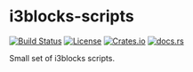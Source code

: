 # i3blocks-scripts

[![Build Status](https://secure.travis-ci.org/onur/i3blocks-scripts.svg?branch=master)](https://travis-ci.org/onur/i3blocks-scripts)
[![License](https://img.shields.io/badge/license-MIT-blue.svg)](https://raw.githubusercontent.com/onur/i3blocks-scripts/master/LICENSE)
[![Crates.io](https://img.shields.io/crates/v/i3blocks-scripts.svg)](https://crates.io/crates/i3blocks-scripts)
[![docs.rs](https://docs.rs/i3blocks-scripts/badge.svg)](https://docs.rs/i3blocks-scripts)

Small set of i3blocks scripts.
